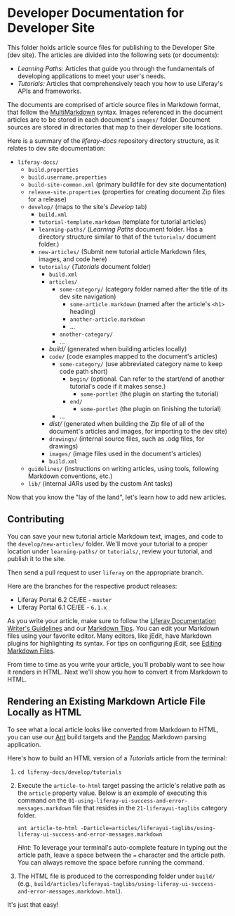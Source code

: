 # Developer Documentation for Developer Site

This folder holds article source files for publishing to the Developer Site (dev
site). The articles are divided into the following sets (or documents):

- *Learning Paths:* Articles that guide you through the fundamentals of
developing applications to meet your user's needs.
- *Tutorials:* Articles that comprehensively teach you how to use Liferay's
APIs and frameworks.

The documents are comprised of article source files in Markdown format,
that follow the
[MultiMarkdown](http://fletcher.github.com/peg-multimarkdown/mmd-manual.pdf)
syntax. Images referenced in the document articles are to be stored in each
document's `images/` folder. Document sources are stored in directories that map
to their developer site locations.

Here is a summary of the *liferay-docs* repository directory structure, as it
relates to dev site documentation:

- `liferay-docs/`
    - `build.properties`
    - `build.username.properties`
    - `build-site-common.xml` (primary buildfile for dev site documentation)
    - `release-site.properties` (properties for creating document Zip files for
    a release) 
    - `develop/` (maps to the site's *Develop* tab)
        - `build.xml`
        - `tutorial-template.markdown` (template for tutorial articles)
        - `learning-paths/` (*Learning Paths* document folder. Has a
        directory structure similar to that of the `tutorials/` document
        folder.)
        - `new-articles/` (Submit new tutorial article Markdown files, images,
        and code here)
        - `tutorials/` (*Tutorials* document folder)  
            - `build.xml`
            - `articles/` 
                - `some-category/` (category folder named after the title of
                its dev site navigation) 
                    - `some-article.markdown` (named after the article's `<h1>` heading)
                    - `another-article.markdown`
                    - ...
                - `another-category/`
                - ...
            - *build/* (generated when building articles locally)
            - `code/` (code examples mapped to the document's articles) 
                - `some-category/` (use abbreviated category name to keep code
                path short)
                    - `begin/` (optional. Can refer to the start/end of another
                    tutorial's code if it makes sense.)
                        - `some-portlet` (the plugin on starting the tutorial)
                    - `end/`
                        - `some-portlet` (the plugin on finishing the tutorial)
                - ...
            - *dist/* (generated when building the Zip file of all of the
            document's articles and images, for importing to the dev site) 
            - `drawings/` (internal source files, such as .odg files, for drawings)
            - `images/` (image files used in the document's articles)
            - `build.xml`
    - `guidelines/` (instructions on writing articles, using tools, following
    Markdown conventions, etc.) 
    - `lib/` (internal JARs used by the custom Ant tasks)

Now that you know the "lay of the land", let's learn how to add new articles.

## Contributing

You can save your new tutorial article Markdown text, images, and code to the
`develop/new-articles/` folder. We'll move your tutorial to a proper location
under `learning-paths/` or `tutorials/`, review your tutorial, and publish it to
the site. 

Then send a pull request to user `liferay` on the appropriate branch.  

Here are the branches for the respective product releases:

- Liferay Portal 6.2 CE/EE - `master`
- Liferay Portal 6.1 CE/EE - `6.1.x`

As you write your article, make sure to follow the
[Liferay Documentation Writer's Guidelines](https://github.com/liferay/liferay-docs/blob/master/guidelines/writers-guidelines.markdown)
and our
[Markdown
Tips](https://github.com/liferay/liferay-docs/blob/master/guidelines/liferay-documentation-tools.markdown#markdown-tips).
You can edit your Markdown files using your favorite editor. Many editors, like
jEdit, have Markdown plugins for highlighting its syntax. For tips on
configuring jEdit, see [Editing Markdown
Files](https://github.com/liferay/liferay-docs/blob/master/guidelines/liferay-documentation-tools.markdown#editing-markdown-files). 

From time to time as you write your article, you'll probably want to see how it
renders in HTML. Next we'll show you how to convert it from Markdown to HTML. 

## Rendering an Existing Markdown Article File Locally as HTML 

To see what a local article looks like converted from Markdown to HTML, you can
use our [Ant](http://ant.apache.org/bindownload.cgi) build targets and the
[Pandoc](https://github.com/liferay/liferay-docs/blob/master/guidelines/liferay-documentation-tools.markdown#installing-pandoc)
Markdown parsing application. 

Here's how to build an HTML version of a *Tutorials* article from the terminal:

1. `cd liferay-docs/develop/tutorials`

2.  Execute the `article-to-html` target passing the article's relative path as the
`article` property value. Below is an example of executing this command on the
`01-using-liferay-ui-success-and-error-messages.markdown` file that resides in
the `21-liferayui-taglibs` category folder.

    ```
    ant article-to-html -Darticle=articles/liferayui-taglibs/using-liferay-ui-success-and-error-messages.markdown
    ```

    *Hint:* To leverage your terminal's auto-complete feature in typing out the
    article path, leave a space between the `=` character and the article path.
    You can always remove the space before running the command. 

3.  The HTML file is produced to the corresponding folder under `build/` (e.g.,
`build/articles/liferayui-taglibs/using-liferay-ui-success-and-error-messages.markdown.html`).

It's just that easy!

